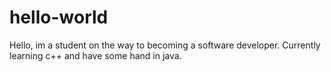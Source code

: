 # hello-world

Hello, im a student on the way to becoming a software developer. Currently learning c++ and have some hand in java.
